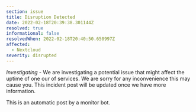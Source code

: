 ```yaml
---
section: issue
title: Disruption Detected
date: 2022-02-18T20:39:38.301144Z
resolved: true
informational: false
resolvedWhen: 2022-02-18T20:40:50.650997Z
affected:
  - Nextcloud
severity: disrupted
---
```

*Investigating* - We are investigating a potential issue that might affect the uptime of one our of services. We are sorry for any inconvenience this may cause you. This incident post will be updated once we have more information.

This is an automatic post by a monitor bot.
        